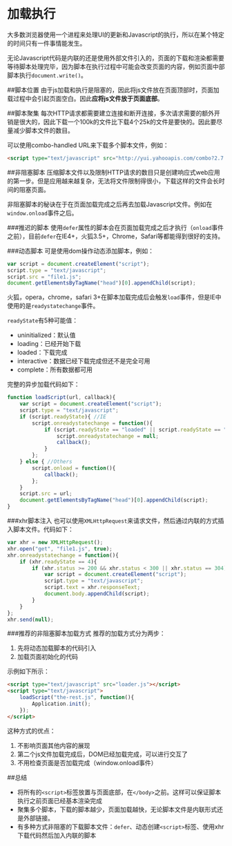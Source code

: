 加载执行
==========
大多数浏览器使用一个进程来处理UI的更新和Javascript的执行，所以在某个特定的时间只有一件事情能发生。

无论Javascript代码是内联的还是使用外部文件引入的，页面的下载和渲染都需要等待脚本处理完毕，因为脚本在执行过程中可能会改变页面的内容，例如页面中部脚本执行``document.write()``。

##脚本位置
由于js加载和执行是阻塞的，因此将js文件放在页面顶部时，页面加载过程中会引起页面空白。因此**应将js文件放于页面底部**。

##脚本聚集
每次HTTP请求都需要建立连接和断开连接，多次请求需要的额外开销是很大的，因此下载一个100k的文件比下载4个25k的文件是要快的。因此要尽量减少脚本文件的数目。

可以使用combo-handled URL来下载多个脚本文件，例如：
```html
<script type="text/javascript" src="http://yui.yahooapis.com/combo?2.7.0/build/yahoo/yahoo-min.js&2.7.0/build/event/event-min.js"></script>
```

##非阻塞脚本
压缩脚本文件以及限制HTTP请求的数目只是创建响应式web应用的第一步。但是应用越来越复杂，无法将文件限制得很小，下载这样的文件会长时间的阻塞页面。

非阻塞脚本的秘诀在于在页面加载完成之后再去加载Javascript文件。例如在``window.onload``事件之后。

###推迟的脚本
使用``defer``属性的脚本会在页面加载完成之后才执行（``onload``事件之前），目前``defer``在IE4+，火狐3.5+，Chrome，Safari等都能得到很好的支持。

###动态脚本
可是使用dom操作动态添加脚本，例如：
```javascript
var script = document.createElement("script");
script.type = "text/javascript";
script.src = "file1.js";
document.getElementsByTagName("head")[0].appendChild(script);
```

火狐，opera，chrome，safari 3+在脚本加载完成后会触发``load``事件，但是IE中使用的是``readystatechange``事件。


``readyState``有5种可能值：

*	uninitialized：默认值
*	loading：已经开始下载
*	loaded：下载完成
*	interactive：数据已经下载完成但还不是完全可用
*	complete：所有数据都可用

完整的异步加载代码如下：
```javascript
function loadScript(url, callback){
	var script = document.createElement("script");
	script.type = "text/javascript";
	if (script.readyState){ //IE
		script.onreadystatechange = function(){
			if (script.readyState == "loaded" || script.readyState == "complete"){
				script.onreadystatechange = null;
				callback();
			}
		};
	} else { //Others
		script.onload = function(){
			callback();
		};
	}
	script.src = url;
	document.getElementsByTagName("head")[0].appendChild(script);
}
```

###xhr脚本注入
也可以使用``XMLHttpRequest``来请求文件，然后通过内联的方式插入脚本文件。代码如下：
```javascript
var xhr = new XMLHttpRequest();
xhr.open("get", "file1.js", true);
xhr.onreadystatechange = function(){
	if (xhr.readyState == 4){
		if (xhr.status >= 200 && xhr.status < 300 || xhr.status == 304){
			var script = document.createElement("script");
			script.type = "text/javascript";
			script.text = xhr.responseText;
			document.body.appendChild(script);
		}
	}
};
xhr.send(null);
```

###推荐的非阻塞脚本加载方式
推荐的加载方式分为两步：

1.	先将动态加载脚本的代码引入
2.	加载页面初始化的代码

示例如下所示：

```html
<script type="text/javascript" src="loader.js"></script>
<script type="text/javascript">
	loadScript("the-rest.js", function(){
		Application.init();
	});
</script>
```

这种方式的优点：

1.	不影响页面其他内容的展现
2.	第二个js文件加载完成后，DOM已经加载完成，可以进行交互了
3.	不用检查页面是否加载完成（window.onload事件）

##总结

*	将所有的``<script>``标签放置与页面底部，在``</body>``之前。这样可以保证脚本执行之前页面已经基本渲染完成
*	聚集多个脚本，下载的脚本越少，页面加载越快，无论脚本文件是内联形式还是外部链接。
*	有多种方式非阻塞的下载脚本文件：``defer``、动态创建``<script>``标签、使用xhr下载代码然后加入内联的脚本